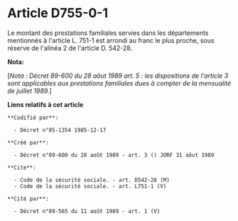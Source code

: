 # Article D755-0-1

Le montant des prestations familiales servies dans les départements mentionnés à l'article L. 751-1 est arrondi au franc le
plus proche, sous réserve de l'alinéa 2 de l'article D. 542-28.

**Nota:**

[*Nota : Décret 89-600 du 28 aôut 1989 art. 5 : les dispositions de l'article 3 sont applicables aux prestations familiales
dues à compter de la mensualité de juillet 1989.*]

**Liens relatifs à cet article**

	**Codifié par**:

	  - Décret n°85-1354 1985-12-17

	**Créé par**:

	  - Décret n°89-600 du 28 août 1989 - art. 3 () JORF 31 aôut 1989

	**Cite**:

	  - Code de la sécurité sociale. - art. D542-28 (M)
	  - Code de la sécurité sociale. - art. L751-1 (V)

	**Cité par**:

	  - Décret n°89-565 du 11 août 1989 - art. 1 (V)

